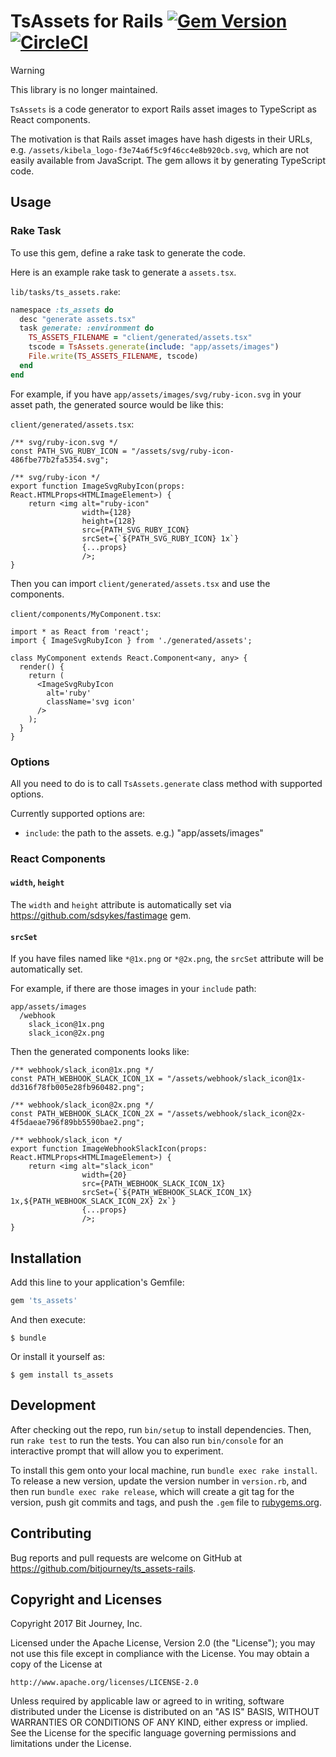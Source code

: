 # TsAssets for Rails [![Gem Version](https://badge.fury.io/rb/ts_assets.svg)](https://badge.fury.io/rb/ts_assets) [![CircleCI](https://circleci.com/gh/bitjourney/ts_assets-rails.svg?style=svg)](https://circleci.com/gh/bitjourney/ts_assets-rails)

> [!WARNING]
> This library is no longer maintained.

`TsAssets` is a code generator to export Rails asset images to TypeScript as React components.

The motivation is that Rails asset images have hash digests in their URLs,
e.g. `/assets/kibela_logo-f3e74a6f5c9f46cc4e8b920cb.svg`, which are not easily available from JavaScript. The gem allows it by generating TypeScript code.

## Usage

### Rake Task

To use this gem, define a rake task to generate the code.

Here is an example rake task to generate a `assets.tsx`.

`lib/tasks/ts_assets.rake`:

```ruby
namespace :ts_assets do
  desc "generate assets.tsx"
  task generate: :environment do
    TS_ASSETS_FILENAME = "client/generated/assets.tsx"
    tscode = TsAssets.generate(include: "app/assets/images")
    File.write(TS_ASSETS_FILENAME, tscode)
  end
end
```

For example, if you have `app/assets/images/svg/ruby-icon.svg` in your asset path, the generated source would be like this:

`client/generated/assets.tsx`:

```tsx
/** svg/ruby-icon.svg */
const PATH_SVG_RUBY_ICON = "/assets/svg/ruby-icon-486fbe77b2fa5354.svg";

/** svg/ruby-icon */
export function ImageSvgRubyIcon(props: React.HTMLProps<HTMLImageElement>) {
    return <img alt="ruby-icon"
                width={128}
                height={128}
                src={PATH_SVG_RUBY_ICON}
                srcSet={`${PATH_SVG_RUBY_ICON} 1x`}
                {...props}
                />;
}
```

Then you can import `client/generated/assets.tsx` and use the components.

`client/components/MyComponent.tsx`:

```tsx
import * as React from 'react';
import { ImageSvgRubyIcon } from './generated/assets';

class MyComponent extends React.Component<any, any> {
  render() {
    return (
      <ImageSvgRubyIcon
        alt='ruby'
        className='svg icon'
      />
    );
  }
}
```

### Options

All you need to do is to call `TsAssets.generate` class method with supported options.

Currently supported options are:

- `include`: the path to the assets. e.g.) "app/assets/images"

### React Components

#### `width`, `height`

The `width` and `height` attribute is automatically set via https://github.com/sdsykes/fastimage gem.

#### `srcSet`

If you have files named like `*@1x.png` or `*@2x.png`, the `srcSet` attribute will be automatically set.

For example, if there are those images in your `include` path:

```
app/assets/images
  /webhook
    slack_icon@1x.png
    slack_icon@2x.png
```

Then the generated components looks like:

```tsx
/** webhook/slack_icon@1x.png */
const PATH_WEBHOOK_SLACK_ICON_1X = "/assets/webhook/slack_icon@1x-dd316f78fb005e28fb960482.png";

/** webhook/slack_icon@2x.png */
const PATH_WEBHOOK_SLACK_ICON_2X = "/assets/webhook/slack_icon@2x-4f5daeae796f89bb5590bae2.png";

/** webhook/slack_icon */
export function ImageWebhookSlackIcon(props: React.HTMLProps<HTMLImageElement>) {
    return <img alt="slack_icon"
                width={20}
                src={PATH_WEBHOOK_SLACK_ICON_1X}
                srcSet={`${PATH_WEBHOOK_SLACK_ICON_1X} 1x,${PATH_WEBHOOK_SLACK_ICON_2X} 2x`}
                {...props}
                />;
}
```

## Installation

Add this line to your application's Gemfile:

```ruby
gem 'ts_assets'
```

And then execute:

    $ bundle

Or install it yourself as:

    $ gem install ts_assets

## Development

After checking out the repo, run `bin/setup` to install dependencies. Then, run `rake test` to run the tests. You can also run `bin/console` for an interactive prompt that will allow you to experiment.

To install this gem onto your local machine, run `bundle exec rake install`. To release a new version, update the version number in `version.rb`, and then run `bundle exec rake release`, which will create a git tag for the version, push git commits and tags, and push the `.gem` file to [rubygems.org](https://rubygems.org).

## Contributing

Bug reports and pull requests are welcome on GitHub at https://github.com/bitjourney/ts_assets-rails.

## Copyright and Licenses

Copyright 2017 Bit Journey, Inc.

Licensed under the Apache License, Version 2.0 (the "License");
you may not use this file except in compliance with the License.
You may obtain a copy of the License at

    http://www.apache.org/licenses/LICENSE-2.0

Unless required by applicable law or agreed to in writing, software
distributed under the License is distributed on an "AS IS" BASIS,
WITHOUT WARRANTIES OR CONDITIONS OF ANY KIND, either express or implied.
See the License for the specific language governing permissions and
limitations under the License.
